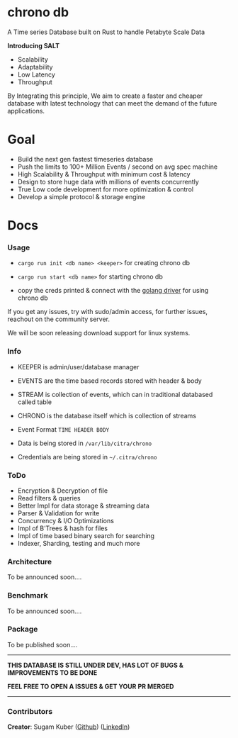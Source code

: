 # chrono db
A Time series Database built on Rust to handle Petabyte Scale Data

**Introducing SALT**

- Scalability
- Adaptability
- Low Latency
- Throughput

By Integrating this principle, We aim to create a faster and cheaper database with latest technology that can meet the demand of the future applications.

# Goal

- Build the next gen fastest timeseries database
- Push the limits to 100+ Million Events / second on avg spec machine
- High Scalability & Throughput with minimum cost & latency
- Design to store huge data with millions of events concurrently
- True Low code development for more optimization & control
- Develop a simple protocol & storage engine

# Docs

### Usage
- ```cargo run init <db name> <keeper>``` for creating chrono db
- ```cargo run start <db name>``` for starting chrono db

- copy the creds printed & connect with the [golang driver](https://github.com/citra-org/chrono-db-go-driver) for using chrono db

If you get any issues, try with sudo/admin access, for further issues, reachout on the community server.

We will be soon releasing download support for linux systems.

### Info

- KEEPER is admin/user/database manager
- EVENTS are the time based records stored with header & body
- STREAM is collection of events, which can in traditional databased called table
- CHRONO is the database itself which is collection of streams


- Event Format ```TIME HEADER BODY```
- Data is being stored in ```/var/lib/citra/chrono```
- Credentials are being stored in ```~/.citra/chrono```

### ToDo

- Encryption & Decryption of file
- Read filters & queries
- Better Impl for data storage & streaming data
- Parser & Validation for write
- Concurrency & I/O Optimizations
- Impl of B'Trees & hash for files
- Impl of time based binary search for searching
- Indexer, Sharding, testing and much more

### Architecture

To be announced soon....

### Benchmark

To be announced soon....

### Package

To be published soon....

---

**THIS DATABASE IS STILL UNDER DEV, HAS LOT OF BUGS & IMPROVEMENTS TO BE DONE**

**FEEL FREE TO OPEN A ISSUES & GET YOUR PR MERGED**

---

### Contributors

**Creator**: Sugam Kuber ([Github](https://github.com/sugamkuber)) ([LinkedIn](https://linkedin.com/in/sugamkuber))
